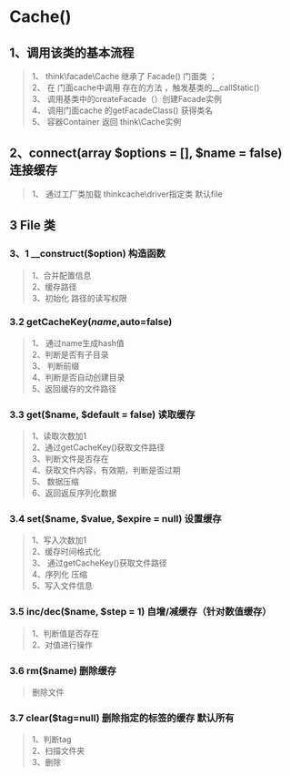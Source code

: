 # Cache()

## 1、调用该类的基本流程
> 1、 think\facade\Cache 继承了 Facade() 门面类 ；  
> 2、 在 门面cache中调用 存在的方法 ，触发基类的__callStatic()  
> 3、 调用基类中的createFacade（）创建Facade实例   
> 4、 调用门面cache 的getFacadeClass() 获得类名   
> 5、 容器Container 返回 think\Cache实例    

## 2、connect(array $options = [], $name = false)  连接缓存
> 1、 通过工厂类加载 thinkcache\driver指定类 默认file 


## 3 File 类
 
### 3、1 __construct($option)  构造函数
> 1、合并配置信息  
> 2、缓存路径  
> 3、初始化  路径的读写权限

### 3.2 getCacheKey($name,$auto=false)
> 1、 通过name生成hash值  
> 2、判断是否有子目录  
> 3、 判断前缀  
> 4、判断是否自动创建目录  
> 5、返回缓存的文件路径  

### 3.3 get($name, $default = false) 读取缓存
> 1、读取次数加1   
> 2、通过getCacheKey()获取文件路径  
> 3、判断文件是否存在  
> 4、获取文件内容，有效期，判断是否过期  
> 5、 数据压缩  
> 6、返回返反序列化数据  

### 3.4 set($name, $value, $expire = null) 设置缓存 
>1、写入次数加1  
>2、缓存时间格式化  
>3、 通过getCacheKey()获取文件路径    
>4、序列化  压缩   
>5、写入文件信息

### 3.5 inc/dec($name, $step = 1) 自增/减缓存（针对数值缓存）
> 1、判断值是否存在   
> 2、对值进行操作  

### 3.6 rm($name) 删除缓存
> 删除文件  

### 3.7 clear($tag=null) 删除指定的标签的缓存 默认所有   
> 1、判断tag  
> 2、扫描文件夹  
> 3、删除  


 
 
  
